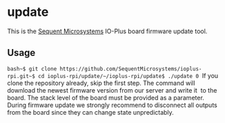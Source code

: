 # update

This is the [Sequent Microsystems](https://www.sequentmicrosystems.com) IO-Plus board  firmware update tool.

## Usage

```bash~$ git clone https://github.com/SequentMicrosystems/ioplus-rpi.git~$ cd ioplus-rpi/update/~/ioplus-rpi/update$ ./update 0``` 
If you clone the repository already, skip the first step. The command will download the newest firmware version from our server and write it  to the board.
The stack level of the board must be provided as a parameter. During firmware update we strongly recommend to disconnect all outputs from the board since they can change state unpredictably.